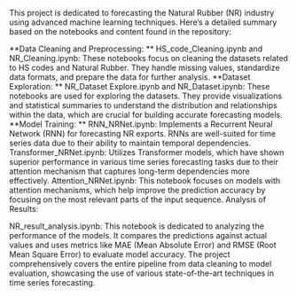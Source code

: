 This project is dedicated to forecasting the Natural Rubber (NR) industry using advanced machine learning techniques. Here’s a detailed summary based on the notebooks and content found in the repository:

**Data Cleaning and Preprocessing:
**
HS_code_Cleaning.ipynb and NR_Cleaning.ipynb: These notebooks focus on cleaning the datasets related to HS codes and Natural Rubber. They handle missing values, standardize data formats, and prepare the data for further analysis.
**Dataset Exploration:
**
NR_Dataset Explore.ipynb and NR_Dataset.ipynb: These notebooks are used for exploring the datasets. They provide visualizations and statistical summaries to understand the distribution and relationships within the data, which are crucial for building accurate forecasting models.
**Model Training:
**
RNN_NRNet.ipynb: Implements a Recurrent Neural Network (RNN) for forecasting NR exports. RNNs are well-suited for time series data due to their ability to maintain temporal dependencies.
Transformer_NRNet.ipynb: Utilizes Transformer models, which have shown superior performance in various time series forecasting tasks due to their attention mechanism that captures long-term dependencies more effectively.
Attention_NRNet.ipynb: This notebook focuses on models with attention mechanisms, which help improve the prediction accuracy by focusing on the most relevant parts of the input sequence.
Analysis of Results:

NR_result_analysis.ipynb: This notebook is dedicated to analyzing the performance of the models. It compares the predictions against actual values and uses metrics like MAE (Mean Absolute Error) and RMSE (Root Mean Square Error) to evaluate model accuracy.
The project comprehensively covers the entire pipeline from data cleaning to model evaluation, showcasing the use of various state-of-the-art techniques in time series forecasting. 

